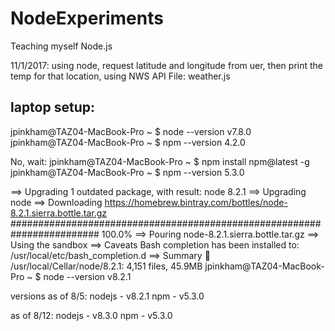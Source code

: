 # NodeExperiments
Teaching myself Node.js

11/1/2017: using node, request latitude and longitude from uer, then print the temp for that location, using NWS API
File: weather.js


laptop setup:
----------------
jpinkham@TAZ04-MacBook-Pro ~ $ node --version
v7.8.0
jpinkham@TAZ04-MacBook-Pro ~ $ npm --version
4.2.0

No, wait:
jpinkham@TAZ04-MacBook-Pro ~ $ npm install npm@latest -g
jpinkham@TAZ04-MacBook-Pro ~ $ npm --version
5.3.0

==> Upgrading 1 outdated package, with result:
node 8.2.1
==> Upgrading node
==> Downloading https://homebrew.bintray.com/bottles/node-8.2.1.sierra.bottle.tar.gz
######################################################################## 100.0%
==> Pouring node-8.2.1.sierra.bottle.tar.gz
==> Using the sandbox
==> Caveats
Bash completion has been installed to:
  /usr/local/etc/bash_completion.d
==> Summary
🍺  /usr/local/Cellar/node/8.2.1: 4,151 files, 45.9MB
jpinkham@TAZ04-MacBook-Pro ~ $ node --version
v8.2.1


versions as of 8/5:
	nodejs - v8.2.1
	npm    - v5.3.0


as of 8/12:
	nodejs 	- v8.3.0
	npm			- v5.3.0
